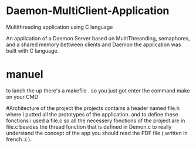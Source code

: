 # Daemon-MultiClient-Application
Multithreading application using C language 


An application of a Daemon Server based on MultiThreanding, semaphores, and a shared memory bettween clients and Daemon
the application was built with C language.

# manuel 
to lanch the up there's a makefile . so you just got enter the command make on your CMD 

#Architecture of the project
the projects contains a header named file.h where i putted all the prototypes of the application. and to define these fonctions i used a file.c 
so all the necessery fonctions of the project are in file.c besides the thread fonction that is defined in Demon.c
to really understand the concept of the app you should read the PDF file ( written in french :( ). 
